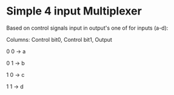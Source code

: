 # Simple 4 input Multiplexer
Based on control signals input in output's one of for inputs (a-d):

Columns: Control bit0, Control bit1, Output 

 0	 0	 -> a
 
 0	 1	 -> b
 
 1	 0	 -> c
 
 1	 1	 -> d
